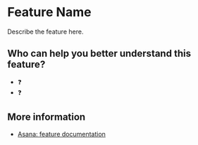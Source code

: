 # Feature Name

Describe the feature here.

## Who can help you better understand this feature?
- ❓
- ❓

## More information
- [Asana: feature documentation](❓)